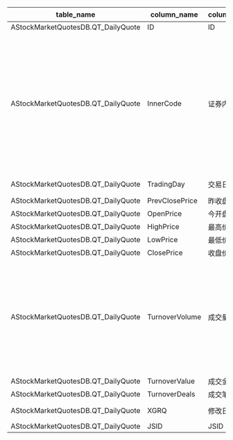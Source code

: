 | table_name | column_name| column_description | 注释 | Annotation | 数据示例|
|---|---|---|---|---|---|
| AStockMarketQuotesDB.QT_DailyQuote | ID | ID ||| 599757489947|
| AStockMarketQuotesDB.QT_DailyQuote | InnerCode| 证券内部编码 | 证券内部编码（InnerCode）：与“证券主表（SecuMain）”中的“证券内部编码（InnerCode）”关联，得到证券的交易代码、简称等。 | Security Internal Code (InnerCode): Associated with the "Security Main Table (SecuMain)" "Security Internal Code (InnerCode)", to obtain the security's trading code, abbreviation, etc. | 28|
| AStockMarketQuotesDB.QT_DailyQuote | TradingDay | 交易日 ||| 2019-01-02 12:00:00.000 |
| AStockMarketQuotesDB.QT_DailyQuote | PrevClosePrice | 昨收盘(元) ||| 4.31|
| AStockMarketQuotesDB.QT_DailyQuote | OpenPrice| 今开盘(元) ||| 4.35|
| AStockMarketQuotesDB.QT_DailyQuote | HighPrice| 最高价(元) ||| 4.41|
| AStockMarketQuotesDB.QT_DailyQuote | LowPrice | 最低价(元) ||| 4.26|
| AStockMarketQuotesDB.QT_DailyQuote | ClosePrice | 收盘价(元) ||| 4.3 |
| AStockMarketQuotesDB.QT_DailyQuote | TurnoverVolume | 成交量(股) | 当证券类别为指数时，股票指数成交量单位是股，基金指数成交量单位是份，债券指数成交量单位是元。 | When the security category is an index, the unit of trading volume for stock index is shares, for fund index is units, and for bond index is yuan. | 10189201.0|
| AStockMarketQuotesDB.QT_DailyQuote | TurnoverValue| 成交金额(元) ||| 43979784.24 |
| AStockMarketQuotesDB.QT_DailyQuote | TurnoverDeals| 成交笔数(笔) ||| 5451|
| AStockMarketQuotesDB.QT_DailyQuote | XGRQ | 修改日期 ||| 2019-01-02 03:18:09.923 |
| AStockMarketQuotesDB.QT_DailyQuote | JSID | JSID ||| 599757489948|